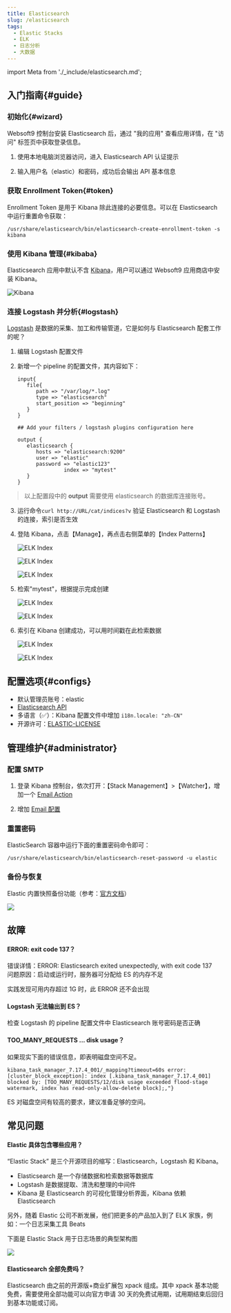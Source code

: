 ```yaml
---
title: Elasticsearch
slug: /elasticsearch
tags:
  - Elastic Stacks
  - ELK
  - 日志分析
  - 大数据
---
```


import Meta from './_include/elasticsearch.md';

<Meta name="meta" />

## 入门指南{#guide}

### 初始化{#wizard}

Websoft9 控制台安装 Elasticsearch 后，通过 "我的应用" 查看应用详情，在 "访问" 标签页中获取登录信息。  

1. 使用本地电脑浏览器访问，进入 Elasticsearch API 认证提示

2. 输入用户名（elastic）和密码，成功后会输出 API 基本信息

### 获取 Enrollment Token{#token}

Enrollment Token 是用于 Kibana 除此连接的必要信息。可以在 Elasticsearch 中运行重置命令获取：

```
/usr/share/elasticsearch/bin/elasticsearch-create-enrollment-token -s kibana
```

### 使用 Kibana 管理{#kibaba}

Elasticsearch 应用中默认不含 [Kibana](./kibana)，用户可以通过 Websoft9 应用商店中安装 Kibana。    

![Kibana](https://libs.websoft9.com/Websoft9/DocsPicture/zh/kibana/kibana-gui-websoft9.png)

### 连接 Logstash 并分析{#logstash}

[Logstash](./logstash) 是数据的采集、加工和传输管道，它是如何与 Elasticsearch 配套工作的呢？

1. 编辑 Logstash 配置文件

2. 新增一个 pipeline 的配置文件，其内容如下：
   ```
   input{
      file{
         path => "/var/log/*.log"
         type => "elasticsearch"
         start_position => "beginning"
      }
   }

   ## Add your filters / logstash plugins configuration here

   output {
      elasticsearch {
         hosts => "elasticsearch:9200"
         user => "elastic"
         password => "elastic123"
                  index => "mytest"
      }
   }
   ```

  > 以上配置段中的 **output** 需要使用 elasticsearch 的数据库连接账号。

3. 运行命令`curl http://URL/cat/indices?v` 验证 Elasticsearch 和 Logstash 的连接，索引是否生效

4. 登陆 Kibana，点击【Manage】，再点击右侧菜单的【Index Patterns】

   ![ELK Index](https://libs.websoft9.com/Websoft9/DocsPicture/zh/elk/elk-wizard1-websoft9.png)

   ![ELK Index](https://libs.websoft9.com/Websoft9/DocsPicture/zh/elk/elk-wizard2-websoft9.png)

   ![ELK Index](https://libs.websoft9.com/Websoft9/DocsPicture/zh/elk/elk-wizard3-websoft9.png)

5. 检索"mytest"，根据提示完成创建

   ![ELK Index](https://libs.websoft9.com/Websoft9/DocsPicture/zh/elk/elk-wizard4-websoft9.png)

   ![ELK Index](https://libs.websoft9.com/Websoft9/DocsPicture/zh/elk/elk-wizard5-websoft9.png)

6. 索引在 Kibana 创建成功，可以用时间戳在此检索数据

   ![ELK Index](https://libs.websoft9.com/Websoft9/DocsPicture/zh/elk/elk-wizard6-websoft9.png)

   ![ELK Index](https://libs.websoft9.com/Websoft9/DocsPicture/zh/elk/elk-wizard7-websoft9.png)

## 配置选项{#configs}

- 默认管理员账号：elastic
- [Elasticsearch API](https://www.elastic.co/guide/en/elasticsearch/reference/current/http-clients.html)
- 多语言（✅）：Kibana 配置文件中增加 `i18n.locale: "zh-CN"`
- 开源许可：[ELASTIC-LICENSE](https://github.com/elastic/elasticsearch/blob/master/licenses/ELASTIC-LICENSE-2.0.txt)

## 管理维护{#administrator}

### 配置 SMTP

1. 登录 Kibana 控制台，依次打开：【Stack Management】>【Watcher】，增加一个 [Email Action](https://www.elastic.co/guide/en/elasticsearch/reference/current/actions.html)

3. 增加 [Email 配置](https://www.elastic.co/guide/en/elasticsearch/reference/current/actions-email.html)

### 重置密码

ElasticSearch 容器中运行下面的重置密码命令即可：

   ```
   /usr/share/elasticsearch/bin/elasticsearch-reset-password -u elastic
   ```

### 备份与恢复

Elastic 内置快照备份功能（参考：[官方文档](https://www.elastic.co/guide/en/elasticsearch/reference/7.13/snapshot-restore.html)）

![](https://libs.websoft9.com/Websoft9/DocsPicture/zh/elk/elk-backupsp-websoft9.png)

## 故障

#### ERROR: exit code 137？

错误详情：ERROR: Elasticsearch exited unexpectedly, with exit code 137    
问题原因：启动或运行时，服务器可分配给 ES 的内存不足   

实践发现可用内存超过 1G 时，此 ERROR 还不会出现   

#### Logstash 无法输出到 ES？

检查 Logstash 的 pipeline 配置文件中 Elasticsearch 账号密码是否正确

#### TOO_MANY_REQUESTS ... disk usage？

如果现实下面的错误信息，即表明磁盘空间不足。  
```
kibana_task_manager_7.17.4_001/_mapping?timeout=60s error: [cluster_block_exception]: index [.kibana_task_manager_7.17.4_001] blocked by: [TOO_MANY_REQUESTS/12/disk usage exceeded flood-stage watermark, index has read-only-allow-delete block];,"}
```

ES 对磁盘空间有较高的要求，建议准备足够的空间。 

## 常见问题

#### Elastic 具体包含哪些应用？

“Elastic Stack” 是三个开源项目的缩写：Elasticsearch，Logstash 和 Kibana。

- Elasticsearch 是一个存储数据和检索数据等数据库
- Logstash 是数据提取、清洗和整理的中间件
- Kibana 是 Elasticsearch 的可视化管理分析界面，Kibana 依赖 Elasticsearch

另外，随着 Elastic 公司不断发展，他们把更多的产品加入到了 ELK 家族，例如：一个日志采集工具 Beats

下面是 Elastic Stack 用于日志场景的典型架构图

![](https://libs.websoft9.com/Websoft9/DocsPicture/zh/elk/elk-arch001-websoft9.png)

#### Elasticsearch 全部免费吗？

Elasticsearch 由之前的开源版+商业扩展包 xpack 组成。其中 xpack 基本功能免费，需要使用全部功能可以向官方申请 30 天的免费试用期，试用期结束后回归到基本功能或订阅。  
